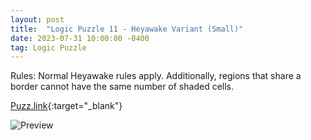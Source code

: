 ```yaml
---
layout: post
title:  "Logic Puzzle 11 - Heyawake Variant (Small)"
date: 2023-07-31 10:00:00 -0400
tag: Logic Puzzle
---
```

Rules: Normal Heyawake rules apply. Additionally, regions that share a border cannot have the same number of shaded cells.

[Puzz.link](https://puzz.link/p?heyawake/v:/7/5/oscqd68bu080p){:target="_blank"}

![Preview](https://puzz.link/pv?frame=5&heyawake/7/5/oscqd68bu080p)
